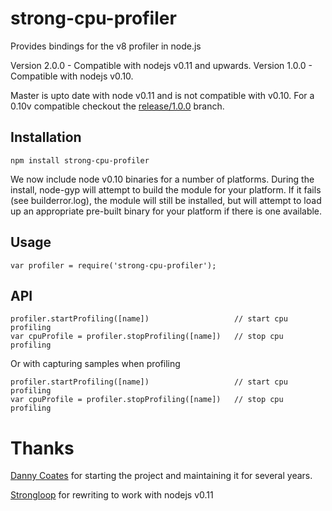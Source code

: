 # strong-cpu-profiler

Provides bindings for the v8 profiler in node.js

Version 2.0.0 - Compatible with nodejs v0.11 and upwards.
Version 1.0.0 - Compatible with nodejs v0.10.

Master is upto date with node v0.11 and is not compatible with v0.10.
For a 0.10v compatible checkout the [release/1.0.0](https://github.com/tomgco/cpu-profiler/tree/release/1.0.0)
branch.

## Installation

    npm install strong-cpu-profiler

We now include node v0.10 binaries for a number of platforms.  During the
install, node-gyp will attempt to build the module for your platform.  If it
fails (see builderror.log), the module will still be installed, but will
attempt to load up an appropriate pre-built binary for your platform if there
is one available.

## Usage

    var profiler = require('strong-cpu-profiler');

## API

    profiler.startProfiling([name])                   // start cpu profiling
    var cpuProfile = profiler.stopProfiling([name])   // stop cpu profiling

Or with capturing samples when profiling

    profiler.startProfiling([name])                   // start cpu profiling
    var cpuProfile = profiler.stopProfiling([name])   // stop cpu profiling

# Thanks

[Danny Coates](https://github.com/dannycoates) for starting the project
and maintaining it for several years.

[Strongloop](https://github.com/strongloop) for rewriting to work with nodejs
v0.11
